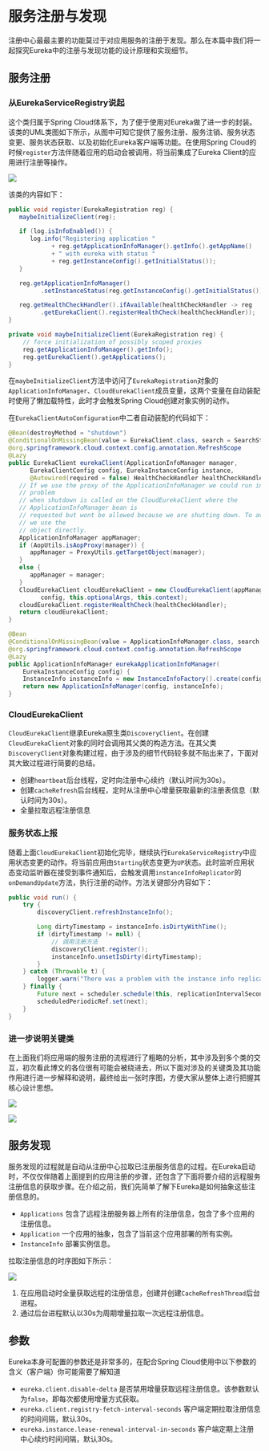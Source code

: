 # 服务注册与发现

注册中心最最主要的功能莫过于对应用服务的注册于发现。那么在本篇中我们将一起探究Eureka中的注册与发现功能的设计原理和实现细节。

## 服务注册

### 从EurekaServiceRegistry说起

这个类归属于Spring Cloud体系下，为了便于使用对Eureka做了进一步的封装。该类的UML类图如下所示，从图中可知它提供了服务注册、服务注销、服务状态变更、服务状态获取、以及初始化Eureka客户端等功能。在使用Spring Cloud的时候`register`方法伴随着应用的启动会被调用，将当前集成了Eureka Client的应用进行注册等操作。

![](./images/02_01.png)

该类的内容如下：

```java
public void register(EurekaRegistration reg) {
   maybeInitializeClient(reg);

   if (log.isInfoEnabled()) {
      log.info("Registering application "
            + reg.getApplicationInfoManager().getInfo().getAppName()
            + " with eureka with status "
            + reg.getInstanceConfig().getInitialStatus());
   }

   reg.getApplicationInfoManager()
         .setInstanceStatus(reg.getInstanceConfig().getInitialStatus());

   reg.getHealthCheckHandler().ifAvailable(healthCheckHandler -> reg
         .getEurekaClient().registerHealthCheck(healthCheckHandler));
}

private void maybeInitializeClient(EurekaRegistration reg) {
    // force initialization of possibly scoped proxies
    reg.getApplicationInfoManager().getInfo();
    reg.getEurekaClient().getApplications();
}
```

在`maybeInitializeClient`方法中访问了`EurekaRegistration`对象的`ApplicationInfoManager`、`CloudEurekaClient`成员变量，这两个变量在自动装配时使用了懒加载特性，此时才会触发Spring Cloud创建对象实例的动作。

在`EurekaClientAutoConfiguration`中二者自动装配的代码如下：

```java
@Bean(destroyMethod = "shutdown")
@ConditionalOnMissingBean(value = EurekaClient.class, search = SearchStrategy.CURRENT)
@org.springframework.cloud.context.config.annotation.RefreshScope
@Lazy
public EurekaClient eurekaClient(ApplicationInfoManager manager,
      EurekaClientConfig config, EurekaInstanceConfig instance,
      @Autowired(required = false) HealthCheckHandler healthCheckHandler) {
   // If we use the proxy of the ApplicationInfoManager we could run into a
   // problem
   // when shutdown is called on the CloudEurekaClient where the
   // ApplicationInfoManager bean is
   // requested but wont be allowed because we are shutting down. To avoid this
   // we use the
   // object directly.
   ApplicationInfoManager appManager;
   if (AopUtils.isAopProxy(manager)) {
      appManager = ProxyUtils.getTargetObject(manager);
   }
   else {
      appManager = manager;
   }
   CloudEurekaClient cloudEurekaClient = new CloudEurekaClient(appManager,
         config, this.optionalArgs, this.context);
   cloudEurekaClient.registerHealthCheck(healthCheckHandler);
   return cloudEurekaClient;
}

@Bean
@ConditionalOnMissingBean(value = ApplicationInfoManager.class, search = SearchStrategy.CURRENT)
@org.springframework.cloud.context.config.annotation.RefreshScope
@Lazy
public ApplicationInfoManager eurekaApplicationInfoManager(
    EurekaInstanceConfig config) {
    InstanceInfo instanceInfo = new InstanceInfoFactory().create(config);
    return new ApplicationInfoManager(config, instanceInfo);
}
```

### CloudEurekaClient

`CloudEurekaClient`继承Eureka原生类`DiscoveryClient`。在创建`CloudEurekaClient`对象的同时会调用其父类的构造方法。在其父类`DiscoveryClient`对象构建过程，由于涉及的细节代码较多就不贴出来了，下面对其大致过程进行简要的总结。

- 创建`heartbeat`后台线程，定时向注册中心续约（默认时间为30s）。
- 创建`cacheRefresh`后台线程，定时从注册中心增量获取最新的注册表信息（默认时间为30s）。
- 全量拉取远程注册信息

### 服务状态上报

随着上面`CloudEurekaClient`初始化完毕，继续执行`EurekaServiceRegistry`中应用状态变更的动作。将当前应用由`Starting`状态变更为`UP`状态。此时监听应用状态变动监听器在接受到事件通知后，会触发调用`instanceInfoReplicator`的`onDemandUpdate`方法，执行注册的动作。方法关键部分内容如下：

```java
public void run() {
    try {
        discoveryClient.refreshInstanceInfo();

        Long dirtyTimestamp = instanceInfo.isDirtyWithTime();
        if (dirtyTimestamp != null) {
            // 调用注册方法
            discoveryClient.register();
            instanceInfo.unsetIsDirty(dirtyTimestamp);
        }
    } catch (Throwable t) {
        logger.warn("There was a problem with the instance info replicator", t);
    } finally {
        Future next = scheduler.schedule(this, replicationIntervalSeconds, TimeUnit.SECONDS);
        scheduledPeriodicRef.set(next);
    }
}
```

### 进一步说明关键类

在上面我们将应用端的服务注册的流程进行了粗略的分析，其中涉及到多个类的交互，初次看此博文的各位很有可能会被绕进去，所以下面对涉及的关键类及其功能作用进行进一步解释和说明，最终给出一张时序图，方便大家从整体上进行把握其核心设计思想。

![](./images/02_03.png)



![](./images/02_02.png)

## 服务发现

服务发现的过程就是自动从注册中心拉取已注册服务信息的过程。在Eureka启动时，不仅仅伴随着上面提到的应用注册的步骤，还包含了下面将要介绍的远程服务注册信息的获取步骤。在介绍之前，我们先简单了解下Eureka是如何抽象这些注册信息的。

- `Applications` 包含了远程注册服务器上所有的注册信息，包含了多个应用的注册信息。
- `Application` 一个应用的抽象，包含了当前这个应用部署的所有实例。
- `InstanceInfo` 部署实例信息。

拉取注册信息的时序图如下所示：

![](./images/02_04.png)

1. 在应用启动时全量获取远程的注册信息，创建并创建`CacheRefreshThread`后台进程。
2. 通过后台进程默认以30s为周期增量拉取一次远程注册信息。

## 参数

Eureka本身可配置的参数还是非常多的，在配合Spring Cloud使用中以下参数的含义（客户端）你可能需要了解知道

- `eureka.client.disable-delta` 是否禁用增量获取远程注册信息。该参数默认为`false`，即每次都使用增量方式获取。
- `eureka.client.registry-fetch-interval-seconds` 客户端定期拉取注册信息的时间间隔，默认30s。
- `eureka.instance.lease-renewal-interval-in-seconds` 客户端定期上注册中心续约时间间隔，默认30s。